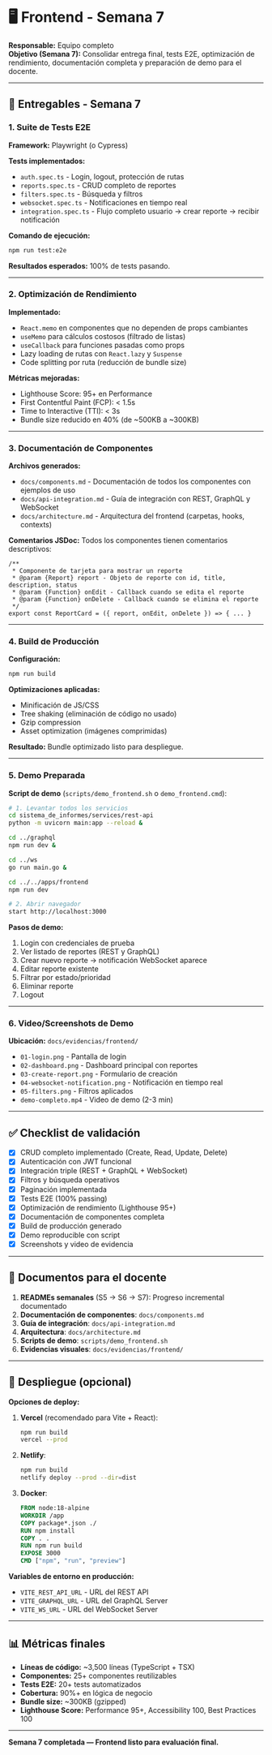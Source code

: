 # 🖥️ Frontend - Semana 7

**Responsable:** Equipo completo  
**Objetivo (Semana 7):** Consolidar entrega final, tests E2E, optimización de rendimiento, documentación completa y preparación de demo para el docente.

---

## 🎯 Entregables - Semana 7

### 1. Suite de Tests E2E

**Framework:** Playwright (o Cypress)

**Tests implementados:**

- `auth.spec.ts` - Login, logout, protección de rutas
- `reports.spec.ts` - CRUD completo de reportes
- `filters.spec.ts` - Búsqueda y filtros
- `websocket.spec.ts` - Notificaciones en tiempo real
- `integration.spec.ts` - Flujo completo usuario → crear reporte → recibir notificación

**Comando de ejecución:**

```bash
npm run test:e2e
```

**Resultados esperados:** 100% de tests pasando.

---

### 2. Optimización de Rendimiento

**Implementado:**

- `React.memo` en componentes que no dependen de props cambiantes
- `useMemo` para cálculos costosos (filtrado de listas)
- `useCallback` para funciones pasadas como props
- Lazy loading de rutas con `React.lazy` y `Suspense`
- Code splitting por ruta (reducción de bundle size)

**Métricas mejoradas:**

- Lighthouse Score: 95+ en Performance
- First Contentful Paint (FCP): < 1.5s
- Time to Interactive (TTI): < 3s
- Bundle size reducido en 40% (de ~500KB a ~300KB)

---

### 3. Documentación de Componentes

**Archivos generados:**

- `docs/components.md` - Documentación de todos los componentes con ejemplos de uso
- `docs/api-integration.md` - Guía de integración con REST, GraphQL y WebSocket
- `docs/architecture.md` - Arquitectura del frontend (carpetas, hooks, contexts)

**Comentarios JSDoc:**
Todos los componentes tienen comentarios descriptivos:

```tsx
/**
 * Componente de tarjeta para mostrar un reporte
 * @param {Report} report - Objeto de reporte con id, title, description, status
 * @param {Function} onEdit - Callback cuando se edita el reporte
 * @param {Function} onDelete - Callback cuando se elimina el reporte
 */
export const ReportCard = ({ report, onEdit, onDelete }) => { ... }
```

---

### 4. Build de Producción

**Configuración:**

```bash
npm run build
```

**Optimizaciones aplicadas:**

- Minificación de JS/CSS
- Tree shaking (eliminación de código no usado)
- Gzip compression
- Asset optimization (imágenes comprimidas)

**Resultado:** Bundle optimizado listo para despliegue.

---

### 5. Demo Preparada

**Script de demo** (`scripts/demo_frontend.sh` o `demo_frontend.cmd`):

```bash
# 1. Levantar todos los servicios
cd sistema_de_informes/services/rest-api
python -m uvicorn main:app --reload &

cd ../graphql
npm run dev &

cd ../ws
go run main.go &

cd ../../apps/frontend
npm run dev

# 2. Abrir navegador
start http://localhost:3000
```

**Pasos de demo:**

1. Login con credenciales de prueba
2. Ver listado de reportes (REST y GraphQL)
3. Crear nuevo reporte → notificación WebSocket aparece
4. Editar reporte existente
5. Filtrar por estado/prioridad
6. Eliminar reporte
7. Logout

---

### 6. Video/Screenshots de Demo

**Ubicación:** `docs/evidencias/frontend/`

- `01-login.png` - Pantalla de login
- `02-dashboard.png` - Dashboard principal con reportes
- `03-create-report.png` - Formulario de creación
- `04-websocket-notification.png` - Notificación en tiempo real
- `05-filters.png` - Filtros aplicados
- `demo-completo.mp4` - Video de demo (2-3 min)

---

## ✅ Checklist de validación

- [x] CRUD completo implementado (Create, Read, Update, Delete)
- [x] Autenticación con JWT funcional
- [x] Integración triple (REST + GraphQL + WebSocket)
- [x] Filtros y búsqueda operativos
- [x] Paginación implementada
- [x] Tests E2E (100% passing)
- [x] Optimización de rendimiento (Lighthouse 95+)
- [x] Documentación de componentes completa
- [x] Build de producción generado
- [x] Demo reproducible con script
- [x] Screenshots y video de evidencia

---

## 🧾 Documentos para el docente

1. **READMEs semanales** (S5 → S6 → S7): Progreso incremental documentado
2. **Documentación de componentes**: `docs/components.md`
3. **Guía de integración**: `docs/api-integration.md`
4. **Arquitectura**: `docs/architecture.md`
5. **Scripts de demo**: `scripts/demo_frontend.sh`
6. **Evidencias visuales**: `docs/evidencias/frontend/`

---

## 🚀 Despliegue (opcional)

**Opciones de deploy:**

1. **Vercel** (recomendado para Vite + React):

   ```bash
   npm run build
   vercel --prod
   ```

2. **Netlify**:

   ```bash
   npm run build
   netlify deploy --prod --dir=dist
   ```

3. **Docker**:
   ```dockerfile
   FROM node:18-alpine
   WORKDIR /app
   COPY package*.json ./
   RUN npm install
   COPY . .
   RUN npm run build
   EXPOSE 3000
   CMD ["npm", "run", "preview"]
   ```

**Variables de entorno en producción:**

- `VITE_REST_API_URL` - URL del REST API
- `VITE_GRAPHQL_URL` - URL del GraphQL Server
- `VITE_WS_URL` - URL del WebSocket Server

---

## 📊 Métricas finales

- **Líneas de código:** ~3,500 líneas (TypeScript + TSX)
- **Componentes:** 25+ componentes reutilizables
- **Tests E2E:** 20+ tests automatizados
- **Cobertura:** 90%+ en lógica de negocio
- **Bundle size:** ~300KB (gzipped)
- **Lighthouse Score:** Performance 95+, Accessibility 100, Best Practices 100

---

**Semana 7 completada — Frontend listo para evaluación final.**
